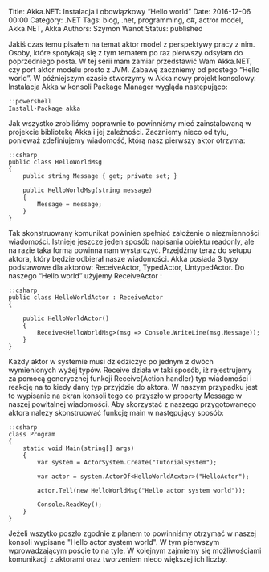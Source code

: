Title: Akka.NET: Instalacja i obowiązkowy “Hello world”
Date: 2016-12-06 00:00
Category: .NET
Tags: blog, .net, programming, c#, actror model, Akka.NET, Akka
Authors: Szymon Wanot
Status: published

Jakiś czas temu pisałem na temat aktor model z perspektywy pracy z nim. Osoby, które spotykają się z tym tematem po raz pierwszy odsyłam do poprzedniego posta.
W tej serii mam zamiar przedstawić Wam Akka.NET, czy port aktor modelu prosto z JVM. Zabawę zaczniemy od prostego “Hello world”. W  późniejszym czasie stworzymy w Akka nowy projekt konsolowy.
Instalacja Akka w konsoli Package Manager wygląda następująco:

    ::powershell
    Install-Package akka


Jak wszystko zrobiliśmy poprawnie to powinniśmy mieć zainstalowaną w projekcie bibliotekę Akka i jej zależności. Zaczniemy nieco od tyłu, ponieważ zdefiniujemy wiadomość, którą nasz pierwszy aktor otrzyma:

    ::csharp
    public class HelloWorldMsg
    {
        public string Message { get; private set; }
 
        public HelloWorldMsg(string message)
        {
            Message = message;
        }
    }


Tak skonstruowany komunikat powinien spełniać założenie o niezmienności wiadomości. Istnieje jeszcze jeden sposób napisania obiektu readonly, ale na razie taka forma powinna nam wystarczyć. Przejdźmy teraz do setupu aktora, który będzie odbierał nasze wiadomości. 
Akka posiada 3 typy podstawowe dla aktorów: ReceiveActor, TypedActor, UntypedActor. Do naszego “Hello world” użyjemy ReceiveActor :

    ::csharp
    public class HelloWorldActor : ReceiveActor
    {
 
        public HelloWorldActor()
        {
            Receive<HelloWorldMsg>(msg => Console.WriteLine(msg.Message));
        }
    }


Każdy aktor w systemie musi dziedziczyć po jednym z dwóch wymienionych wyżej typów. Receive działa w taki sposób, iż rejestrujemy za pomocą generycznej funkcji Receive<T>(Action<T> handler) typ wiadomości i reakcję na to kiedy dany typ przyjdzie do aktora. W naszym przypadku jest to wypisanie na ekran konsoli tego co przyszło w property Message w naszej powitalnej wiadomości. Aby skorzystać z naszego przygotowanego aktora należy skonstruować funkcję main w następujący sposób:

    ::csharp
    class Program
    {
        static void Main(string[] args)
        {
            var system = ActorSystem.Create("TutorialSystem");
 
            var actor = system.ActorOf<HelloWorldAcxtor>("HelloActor");
 
            actor.Tell(new HelloWorldMsg("Hello actor system world"));
 
            Console.ReadKey();
        }
    }


Jeżeli wszytko poszło zgodnie z planem to powinniśmy otrzymać w naszej konsoli wypisane "Hello actor system world". W tym pierwszym wprowadzającym poście to na tyle. W kolejnym zajmiemy się możliwościami komunikacji z aktorami oraz tworzeniem nieco większej ich liczby. 
